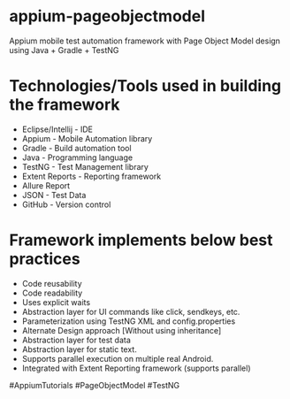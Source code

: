 # appium-pageobjectmodel
Appium mobile test automation framework with Page Object Model design using Java + Gradle + TestNG

Technologies/Tools used in building the framework
=================================================
- Eclipse/Intellij - IDE
- Appium - Mobile Automation library
- Gradle - Build automation tool
- Java - Programming language
- TestNG - Test Management library
- Extent Reports - Reporting framework
- Allure Report
- JSON - Test Data
- GitHub - Version control

Framework implements below best practices
=========================================
- Code reusability
- Code readability
- Uses explicit waits
- Abstraction layer for UI commands like click, sendkeys, etc.
- Parameterization using TestNG XML and config.properties
- Alternate Design approach [Without using inheritance]
- Abstraction layer for test data
- Abstraction layer for static text.
- Supports parallel execution on multiple real Android.
- Integrated with Extent Reporting framework (supports parallel)

#AppiumTutorials #PageObjectModel #TestNG
